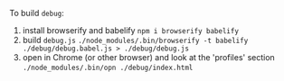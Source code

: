 To build `debug`:

1. install browserify and babelify
	`npm i browserify babelify`
2. build `debug.js`
	`./node_modules/.bin/browserify -t babelify ./debug/debug.babel.js > ./debug/debug.js`
3. open in Chrome (or other browser) and look at the 'profiles' section
	`./node_modules/.bin/opn ./debug/index.html`
